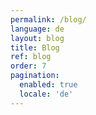 ```yaml
---
permalink: /blog/
language: de
layout: blog
title: Blog
ref: blog
order: 7
pagination:
  enabled: true
  locale: 'de'
---
```

